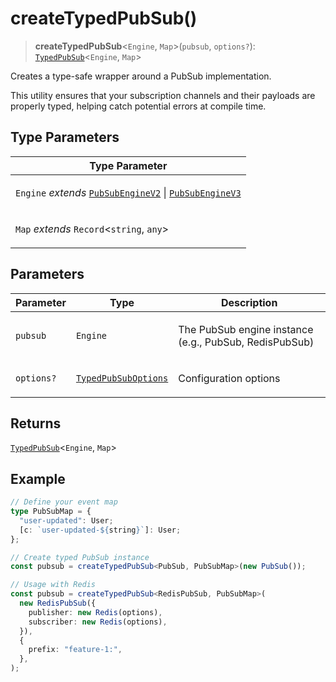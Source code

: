 # createTypedPubSub()

> **createTypedPubSub**\<`Engine`, `Map`\>(`pubsub`, `options?`): [`TypedPubSub`](../type-aliases/TypedPubSub.md)\<`Engine`, `Map`\>

Creates a type-safe wrapper around a PubSub implementation.

This utility ensures that your subscription channels and their payloads
are properly typed, helping catch potential errors at compile time.

## Type Parameters

<table>
<thead>
<tr>
<th>Type Parameter</th>
</tr>
</thead>
<tbody>
<tr>
<td>

`Engine` _extends_ [`PubSubEngineV2`](../interfaces/PubSubEngineV2.md) \| [`PubSubEngineV3`](../interfaces/PubSubEngineV3.md)

</td>
</tr>
<tr>
<td>

`Map` _extends_ `Record`\<`string`, `any`\>

</td>
</tr>
</tbody>
</table>

## Parameters

<table>
<thead>
<tr>
<th>Parameter</th>
<th>Type</th>
<th>Description</th>
</tr>
</thead>
<tbody>
<tr>
<td>

`pubsub`

</td>
<td>

`Engine`

</td>
<td>

The PubSub engine instance (e.g., PubSub, RedisPubSub)

</td>
</tr>
<tr>
<td>

`options?`

</td>
<td>

[`TypedPubSubOptions`](../interfaces/TypedPubSubOptions.md)

</td>
<td>

Configuration options

</td>
</tr>
</tbody>
</table>

## Returns

[`TypedPubSub`](../type-aliases/TypedPubSub.md)\<`Engine`, `Map`\>

## Example

```typescript
// Define your event map
type PubSubMap = {
  "user-updated": User;
  [c: `user-updated-${string}`]: User;
};

// Create typed PubSub instance
const pubsub = createTypedPubSub<PubSub, PubSubMap>(new PubSub());

// Usage with Redis
const pubsub = createTypedPubSub<RedisPubSub, PubSubMap>(
  new RedisPubSub({
    publisher: new Redis(options),
    subscriber: new Redis(options),
  }),
  {
    prefix: "feature-1:",
  },
);
```
